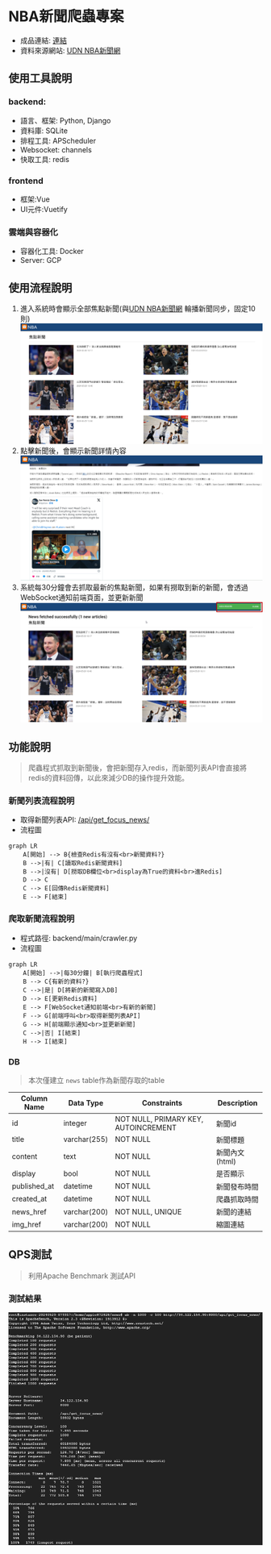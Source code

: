 # NBA新聞爬蟲專案

* 成品連結: [連結](http://34.122.154.90/)
* 資料來源網站: [UDN NBA新聞網](https://tw-nba.udn.com/nba/index)

## 使用工具說明
### backend:
* 語言、框架: Python, Django
* 資料庫: SQLite
* 排程工具: APScheduler
* Websocket: channels
* 快取工具: redis
### frontend
* 框架:Vue
* UI元件:Vuetify
### 雲端與容器化
* 容器化工具: Docker
* Server: GCP

## 使用流程說明
1. 進入系統時會顯示全部焦點新聞(與[UDN NBA新聞網](https://tw-nba.udn.com/nba/index) 輪播新聞同步，固定10則)
 ![image](https://github.com/tingwei741852/nba_news_crawler/blob/main/img/home.png)
2. 點擊新聞後，會顯示新聞詳情內容
![image](https://github.com/tingwei741852/nba_news_crawler/blob/main/img/content.png)
3. 系統每30分鐘會去抓取最新的焦點新聞，如果有撈取到新的新聞，會透過WebSocket通知前端頁面，並更新新聞
![image](https://github.com/tingwei741852/nba_news_crawler/blob/main/img/websocket_notice.png)

## 功能說明
> 爬蟲程式抓取到新聞後，會把新聞存入redis，而新聞列表API會直接將redis的資料回傳，以此來減少DB的操作提升效能。
### 新聞列表流程說明
* 取得新聞列表API: [/api/get_focus_news/](http://34.122.154.90:8000/api/get_focus_news/)
* 流程圖
```mermaid
graph LR
    A[開始] --> B{檢查Redis有沒有<br>新聞資料?}
    B -->|有| C[讀取Redis新聞資料]
    B -->|沒有| D[撈取DB欄位<br>display為True的資料<br>進Redis]
    D --> C
    C --> E[回傳Redis新聞資料]
    E --> F[結束]
```

### 爬取新聞流程說明
* 程式路徑: backend/main/crawler.py
* 流程圖
```mermaid
graph LR
    A[開始] -->|每30分鐘| B[執行爬蟲程式]
    B --> C{有新的資料?}
    C -->|是| D[將新的新聞寫入DB]
    D --> E[更新Redis資料]
    E --> F[WebSocket通知前端<br>有新的新聞]
    F --> G[前端呼叫<br>取得新聞列表API]
    G --> H[前端顯示通知<br>並更新新聞]
    C -->|否| I[結束]
    H --> I[結束]
```

### DB
> 本次僅建立 `news` table作為新聞存取的table

| Column Name  | Data Type    | Constraints                            | Description             |
|--------------|--------------|----------------------------------------|-------------------------|
| id           | integer      | NOT NULL, PRIMARY KEY, AUTOINCREMENT   | 新聞id                  |
| title        | varchar(255) | NOT NULL                               | 新聞標題                |
| content      | text         | NOT NULL                               | 新聞內文(html)          |
| display      | bool         | NOT NULL                               | 是否顯示                |
| published_at | datetime     | NOT NULL                               | 新聞發布時間            |
| created_at   | datetime     | NOT NULL                               | 爬蟲抓取時間            |
| news_href    | varchar(200) | NOT NULL, UNIQUE                       | 新聞的連結              |
| img_href     | varchar(200) | NOT NULL                               | 縮圖連結                |

## QPS測試
> 利用Apache Benchmark 測試API
### 測試結果
 ![image](https://github.com/tingwei741852/nba_news_crawler/blob/main/img/QPS_test.png)


